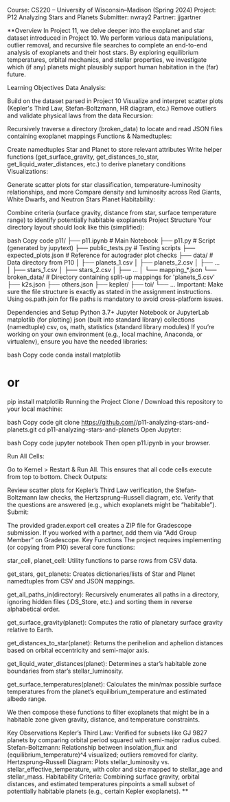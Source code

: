 Course: CS220 – University of Wisconsin–Madison (Spring 2024)
Project: P12 Analyzing Stars and Planets
Submitter: nwray2
Partner: jjgartner

**Overview
In Project 11, we delve deeper into the exoplanet and star dataset introduced in Project 10. We perform various data manipulations, outlier removal, and recursive file searches to complete an end-to-end analysis of exoplanets and their host stars. By exploring equilibrium temperatures, orbital mechanics, and stellar properties, we investigate which (if any) planets might plausibly support human habitation in the (far) future.

Learning Objectives
Data Analysis:

Build on the dataset parsed in Project 10
Visualize and interpret scatter plots (Kepler's Third Law, Stefan-Boltzmann, HR diagram, etc.)
Remove outliers and validate physical laws from the data
Recursion:

Recursively traverse a directory (broken_data) to locate and read JSON files containing exoplanet mappings
Functions & Namedtuples:

Create namedtuples Star and Planet to store relevant attributes
Write helper functions (get_surface_gravity, get_distances_to_star, get_liquid_water_distances, etc.) to derive planetary conditions
Visualizations:

Generate scatter plots for star classification, temperature-luminosity relationships, and more
Compare density and luminosity across Red Giants, White Dwarfs, and Neutron Stars
Planet Habitability:

Combine criteria (surface gravity, distance from star, surface temperature range) to identify potentially habitable exoplanets
Project Structure
Your directory layout should look like this (simplified):

bash
Copy code
p11/
├── p11.ipynb                  # Main Notebook
├── p11.py                     # Script (generated by jupytext)
├── public_tests.py            # Testing scripts
├── expected_plots.json        # Reference for autograder plot checks
├── data/                      # Data directory from P10
│   ├── planets_1.csv
│   ├── planets_2.csv
│   ├── ...
│   ├── stars_1.csv
│   ├── stars_2.csv
│   ├── ...
│   └── mapping_*.json
└── broken_data/               # Directory containing split-up mappings for 'planets_5.csv'
    ├── k2s.json
    ├── others.json
    ├── kepler/
    ├── toi/
    └── ...
Important: Make sure the file structure is exactly as stated in the assignment instructions. Using os.path.join for file paths is mandatory to avoid cross-platform issues.

Dependencies and Setup
Python 3.7+
Jupyter Notebook or JupyterLab
matplotlib (for plotting)
json (built into standard library)
collections (namedtuple)
csv, os, math, statistics (standard library modules)
If you’re working on your own environment (e.g., local machine, Anaconda, or virtualenv), ensure you have the needed libraries:

bash
Copy code
conda install matplotlib
# or
pip install matplotlib
Running the Project
Clone / Download this repository to your local machine:

bash
Copy code
git clone https://github.com/<YourUsername>/p11-analyzing-stars-and-planets.git
cd p11-analyzing-stars-and-planets
Open Jupyter:

bash
Copy code
jupyter notebook
Then open p11.ipynb in your browser.

Run All Cells:

Go to Kernel > Restart & Run All.
This ensures that all code cells execute from top to bottom.
Check Outputs:

Review scatter plots for Kepler’s Third Law verification, the Stefan-Boltzmann law checks, the Hertzsprung–Russell diagram, etc.
Verify that the questions are answered (e.g., which exoplanets might be “habitable”).
Submit:

The provided grader.export cell creates a ZIP file for Gradescope submission.
If you worked with a partner, add them via “Add Group Member” on Gradescope.
Key Functions
The project requires implementing (or copying from P10) several core functions:

star_cell, planet_cell:
Utility functions to parse rows from CSV data.

get_stars, get_planets:
Creates dictionaries/lists of Star and Planet namedtuples from CSV and JSON mappings.

get_all_paths_in(directory):
Recursively enumerates all paths in a directory, ignoring hidden files (.DS_Store, etc.) and sorting them in reverse alphabetical order.

get_surface_gravity(planet):
Computes the ratio of planetary surface gravity relative to Earth.

get_distances_to_star(planet):
Returns the perihelion and aphelion distances based on orbital eccentricity and semi-major axis.

get_liquid_water_distances(planet):
Determines a star’s habitable zone boundaries from star’s stellar_luminosity.

get_surface_temperatures(planet):
Calculates the min/max possible surface temperatures from the planet’s equilibrium_temperature and estimated albedo range.

We then compose these functions to filter exoplanets that might be in a habitable zone given gravity, distance, and temperature constraints.

Key Observations
Kepler’s Third Law: Verified for subsets like GJ 9827 planets by comparing orbital period squared with semi-major radius cubed.
Stefan-Boltzmann: Relationship between insolation_flux and (equilibrium_temperature)^4 visualized; outliers removed for clarity.
Hertzsprung–Russell Diagram: Plots stellar_luminosity vs. stellar_effective_temperature, with color and size mapped to stellar_age and stellar_mass.
Habitability Criteria: Combining surface gravity, orbital distances, and estimated temperatures pinpoints a small subset of potentially habitable planets (e.g., certain Kepler exoplanets).
**
